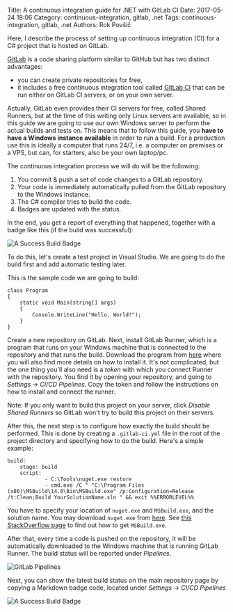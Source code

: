Title: A continuous integration guide for .NET with GitLab CI
Date: 2017-05-24 18:06
Category: continuous-integration, gitlab, .net
Tags: continuous-integration, gitlab, .net
Authors: Rok Povšič

Here, I describe the process of setting up continuous integration (CI) for a C# project that is hosted on GitLab.

<!-- PELICAN_END_SUMMARY -->

 [GitLab](https://gitlab.com) is a code sharing platform similar to GitHub but has two distinct advantages:

- you can create private repositories for free,
- it includes a free continuous integration tool called [GitLab CI](https://about.gitlab.com/gitlab-ci/) that can be run either on GitLab CI servers, or on your own server.

Actually, GitLab even provides their CI servers for free, called Shared Runners, but at the time of this writing only Linux servers are available, so in this guide we are going to use our own Windows server to perform the actual builds and tests on. This means that to follow this guide, you **have to have a Windows instance available** in order to run a build. For a production use this is ideally a computer that runs 24/7, i.e. a computer on premises or a VPS, but can, for starters, also be your own laptop/pc.

<!-- PELICAN_END_SUMMARY -->

The continuous integration process we will do will be the following:

1. You commit & push a set of code changes to a GitLab repository.
2. Your code is immediately automatically pulled from the GitLab repository to the Windows instance.
3. The C# compiler tries to build the code.
4. Badges are updated with the status.

In the end, you get a report of everything that happened, together with a badge like this (if the build was successful):

![A Success Build Badge]({filename}/images/ci-gitlab/success-badge.png)

To do this, let's create a test project in Visual Studio. We are going to do the build first and add automatic testing later.

This is the sample code we are going to build:

    class Program
    {
        static void Main(string[] args)
        {
            Console.WriteLine("Hello, World!");
        }
    }

Create a new repository on GitLab. Next, install GitLab Runner, which is a program that runs on your Windows machine that is connected to the repository and that runs the build. Download the program from [here](https://docs.gitlab.com/runner/install/windows.html) where you will also find more details on how to install it. It's not complicated, but the one thing you'll also need is a *token* with which you connect Runner with the repository. You find it by opening your repository, and going to *Settings* -> *CI/CD Pipelines*. Copy the token and follow the instructions on how to install and connect the runner.

Note: If you only want to build this project on your server, click *Disable Shared Runners* so GitLab won't try to build this project on their servers.

After this, the next step is to configure how exactly the build should be performed. This is done by creating a `.gitlab-ci.yml` file in the root of the project directory and specifying how to do the build. Here's a simple example:

    build:
        stage: build
        script:
                - C:\Tools\nuget.exe restore
                - cmd.exe /C " "C:\Program Files (x86)\MSBuild\14.0\Bin\MSBuild.exe" /p:Configuration=Release /t:Clean;Build YourSolutionName.sln " && exit %%ERRORLEVEL%%

You have to specify your location of `nuget.exe` and `MSBuild.exe`, and the solution name. You may download `nuget.exe` from [here](http://dist.nuget.org/). See [this StackOverflow page](https://stackoverflow.com/questions/42696948/how-can-i-install-the-vs2017-version-of-msbuild-on-a-build-server-without-instal) to find out how to get `MSBuild.exe`.

After that, every time a code is pushed on the repository, it will be automatically downloaded to the Windows machine that is running GitLab Runner. The build status will be reported under *Pipelines*.

![GitLab Pipelines]({filename}/images/ci-gitlab/ci-pipelines.png)

Next, you can show the latest build status on the main repository page by copying a Markdown badge code, located under *Settings* -> *CI/CD Pipelines*

![A Success Build Badge]({filename}/images/ci-gitlab/success-badge.png)
